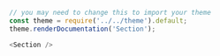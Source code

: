 ```javascript
// you may need to change this to import your theme
const theme = require('../../theme').default;
theme.renderDocumentation('Section');
```

```javascript
<Section />
```
